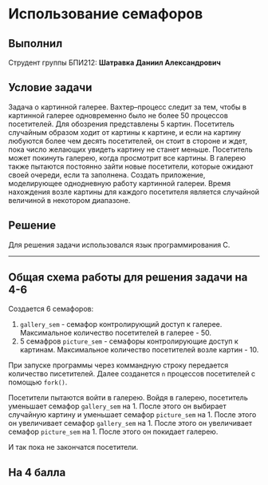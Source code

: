# Использование семафоров

## Выполнил

Струдент группы БПИ212: **Шатравка Даниил Александрович**

## Условие задачи

Задача о картинной галерее. Вахтер–процесс следит за тем,
чтобы в картинной галерее одновременно было не более 50 процессов посетителей. Для обозрения представлены 5 картин. Посетитель
случайным образом ходит от картины к картине, и если на картину любуются более чем десять посетителей, он стоит в стороне
и ждет, пока число желающих увидеть картину не станет меньше.
Посетитель может покинуть галерею, когда просмотрит все картины. В галерею также пытаются постоянно зайти новые посетители, которые ожидают своей очереди, если та заполнена. Создать
приложение, моделирующее однодневную работу картинной галереи. Время нахождения возле картины для каждого посетителя является случайной величиной в некотором диапазоне.

## Решение

Для решения задачи использовался язык программирования C.

---

## Общая схема работы для решения задачи на 4-6

Создается 6 семафоров:

1. `gallery_sem` - семафор контролирующий доступ к галерее. Максимальное количество посетителей в галерее - 50.
2. 5 семафров `picture_sem` - семафоры контролирующие доступ к картинам. Максимальное количество посетителей возле картин - 10.

При запуске программы через коммандную строку передается количество писетителей. Далее созданется `n` процессов посетителей с помощью `fork()`.

Посетители пытаются войти в галерею. Войдя в галерею, посетитель уменьшает семафор `gallery_sem` на 1. После этого он выбирает случайную картину и уменьшает семафор `picture_sem` на 1. После этого он увеличивает семафор `gallery_sem` на 1. После этого он увеличивает семафор `picture_sem` на 1. После этого он покидает галерею.

И так пока не закончатся посетители.

## На 4 балла

